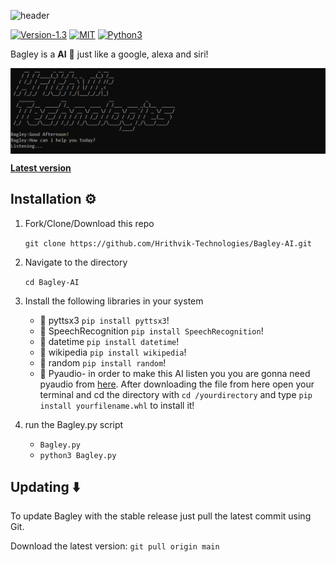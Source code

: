 ![header](https://capsule-render.vercel.app/api?type=waving&color=gradient&height=400&section=header&text=Bagley%20AI%20🤖&fontSize=57&reversal=true&desc=&animation=fadeIn&descSize=26&descAlignY=62&section=header)

[![Version-1.3](https://img.shields.io/badge/Version-1.3-green)](https://github.com/Hrithvik-Technologies/Bagley-AI/releases/tag/v1.3)
[![MIT](https://img.shields.io/badge/License-MIT-blue)](https://img.shields.io/badge/License-MIT-blue)
[![Python3](https://img.shields.io/badge/Language-Python3-red)](https://img.shields.io/badge/Language-Python3-red)

Bagley is a **AI** 🤖 just like a google, alexa and siri!

<p align="center">
<img align="center" src=".img/Bagley.png" width="900">
</p>

[**Latest version**](https://github.com/Hrithvik-Technologies/Bagley-AI/releases/tag/v1.3)

## Installation ⚙️

1. Fork/Clone/Download this repo

    `git clone https://github.com/Hrithvik-Technologies/Bagley-AI.git`

2. Navigate to the directory

    `cd Bagley-AI`

3. Install the following libraries in your system
    - 📌 pyttsx3 `pip install pyttsx3`!
    - 📌 SpeechRecognition `pip install SpeechRecognition`!
    - 📌 datetime `pip install datetime`!
    - 📌 wikipedia `pip install wikipedia`!
    - 📌 random `pip install random`!
    - 📌 Pyaudio- in order to make this AI listen you you are gonna need pyaudio from [here](https://www.lfd.uci.edu/~gohlke/pythonlibs/). After downloading the file from here open your terminal and cd the directory with `cd /yourdirectory` and type `pip install yourfilename.whl` to install it!

4. run the Bagley.py script

    * `Bagley.py`
    * `python3 Bagley.py`

## Updating ⬇️

To update Bagley with the stable release just pull the latest commit using Git.

Download the latest version: `git pull origin main`
